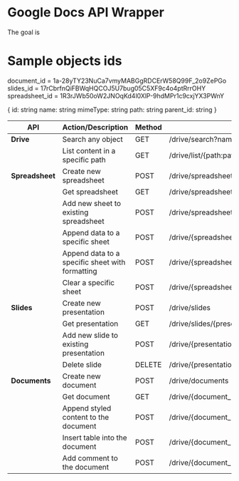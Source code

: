 # Google Docs API Wrapper

The goal is 

# Sample objects ids
document_id = 1a-28yTY23NuCa7vmyMABGgRDCErW58Q99F_2o9ZePGo
slides_id = 17rCbrfnQiFBWqHQCOJ5U7bug05C5XF9c4o4ptRrrOHY
spreadsheet_id = 1R3rJWb50oW2JNOqKd4l0XlP-9hdMPr1c9cxjYX3PWnY

{
    id: string
    name: string
    mimeType: string
    path: string
    parent_id: string
}


| API            | Action/Description                                 | Method | Endpoint                                                      |
|----------------|----------------------------------------------------|--------|---------------------------------------------------------------|
| **Drive**      | Search any object                                  | GET    | /drive/search?name=                                           |
|                | List content in a specific path                    | GET    | /drive/list/{path:path}                                       |
| **Spreadsheet**| Create new spreadsheet                             | POST   | /drive/spreadsheets                                           |
|                | Get spreadsheet                                    | GET    | /drive/spreadsheets/{spreadsheet_id}                          |
|                | Add new sheet to existing spreadsheet              | POST   | /drive/spreadsheets/{spreadsheet_id}/sheets                   |
|                | Append data to a specific sheet                    | POST   | /drive/{spreadsheet_id}/sheets/{sheet_name}:append            |
|                | Append data to a specific sheet with formatting    | POST   | /drive/{spreadsheet_id}/sheets/{sheet_name}:appendFormatted   |
|                | Clear a specific sheet                             | POST   | /drive/{spreadsheet_id}/sheets/{sheet_name}:clear             |
| **Slides**     | Create new presentation                            | POST   | /drive/slides                                                 |
|                | Get presentation                                   | GET    | /drive/slides/{presentation_id}                               |
|                | Add new slide to existing presentation             | POST   | /drive/{presentation_id}/slides                               |
|                | Delete slide                                       | DELETE | /drive/{presentation_id}/slides/{slide_id}                    |
| **Documents**  | Create new document                                | POST   | /drive/documents                                              |
|                | Get document                                       | GET    | /drive/{document_id}                                          |
|                | Append styled content to the document              | POST   | /drive/{document_id}:appendContent                            |
|                | Insert table into the document                     | POST   | /drive/{document_id}:insertTable                              |
|                | Add comment to the document                        | POST   | /drive/{document_id}/comments                                 |